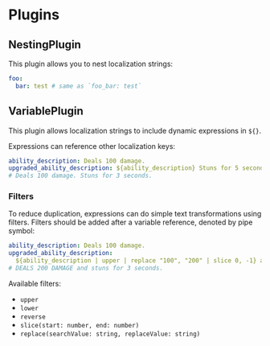 # Plugins

## NestingPlugin

This plugin allows you to nest localization strings:

```yaml
foo:
  bar: test # same as `foo_bar: test`
```

## VariablePlugin

This plugin allows localization strings to include dynamic expressions in `${}`.

Expressions can reference other localization keys:

```yaml
ability_description: Deals 100 damage.
upgraded_ability_description: ${ability_description} Stuns for 5 seconds.
# Deals 100 damage. Stuns for 3 seconds.
```

### Filters

To reduce duplication, expressions can do simple text transformations using filters. Filters should
be added after a variable reference, denoted by pipe symbol:

```yaml
ability_description: Deals 100 damage.
upgraded_ability_description:
  ${ability_description | upper | replace "100", "200" | slice 0, -1} and stuns for 3 seconds.
# DEALS 200 DAMAGE and stuns for 3 seconds.
```

Available filters:

- `upper`
- `lower`
- `reverse`
- `slice(start: number, end: number)`
- `replace(searchValue: string, replaceValue: string)`
